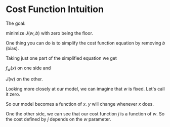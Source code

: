 # Cost Function Intuition

The goal:

minimize $J(w,b)$ with zero being the floor.

One thing you can do is to simplify the cost function equation by removing $b$ (bias).

Taking just one part of the simplified equation we get

$f_w(x)$ on one side and 

$J(w)$ on the other. 

Looking more closely at our model, we can imagine that $w$ is fixed. Let's call it zero. 

So our model becomes a function of $x$. $y$ will change whenever $x$ does.

One the other side, we can see that our cost function $j$ is a function of $w$. So the cost defined by $j$ depends on the $w$ parameter.



